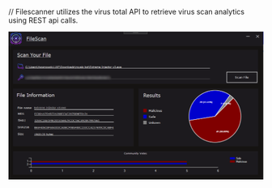 // Filescanner utilizes the virus total API to retrieve virus scan analytics using REST api calls.

![Example Outcome](https://github.com/sosnek/FileScanner/blob/master/FileScan/FileScan/FileScanResults.PNG)
